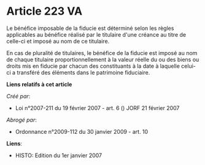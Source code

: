 # Article 223 VA

Le bénéfice imposable de la fiducie est déterminé selon les règles applicables au bénéfice réalisé par le titulaire d'une
créance au titre de celle-ci et imposé au nom de ce titulaire.

En cas de pluralité de titulaires, le bénéfice de la fiducie est imposé au nom de chaque titulaire proportionnellement à la
valeur réelle du ou des biens ou droits mis en fiducie par chacun des constituants à la date à laquelle celui-ci a transféré
des éléments dans le patrimoine fiduciaire.

**Liens relatifs à cet article**

_Créé par_:

  - Loi n°2007-211 du 19 février 2007 - art. 6 () JORF 21 février 2007

_Abrogé par_:

  - Ordonnance n°2009-112 du 30 janvier 2009 - art. 10

**Liens**:

  - HISTO: Edition du 1er janvier 2007
